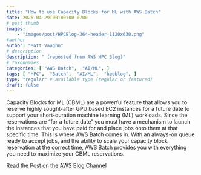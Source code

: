 ```yaml
---
title: "How to use Capacity Blocks for ML with AWS Batch"
date: 2025-04-29T00:00:00-0700
# post thumb
images:
    - "images/post/HPCBlog-364-header-1120x630.png"
#author
author: "Matt Vaughn"
# description
description: " (reposted from AWS HPC Blog)"
# Taxonomies
categories: [ "AWS Batch",  "AI/ML", ]
tags: [ "HPC",  "Batch",  "AI/ML",  "hpcblog", ]
type: "regular" # available type (regular or featured)
draft: false
---
```


Capacity Blocks for ML (CBML) are a powerful feature that allows you to reserve highly sought-after GPU based EC2 instances for a future date to support your short-duration machine learning (ML) workloads. Since the reservations are “for a future date” you must have a mechanism to launch the instances that you have paid for and place jobs onto them at that specific time. This is where AWS Batch comes in. With an always-on queue ready to accept jobs, and the ability to scale your capacity block reservation at the correct time, AWS Batch provides you with everything you need to maximize your CBML reservations.

<a href="https://aws.amazon.com/blogs/hpc/how-to-use-capacity-blocks-for-ml-with-aws-batch/" class="btn btn-primary btn-lg active" role="button" aria-pressed="true" style="margin-top: 8px;">Read the Post on the AWS Blog Channel</a>